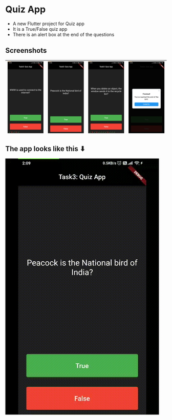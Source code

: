 # Quiz App

- A new Flutter project for Quiz app
- It is a True/False quiz app
- There is an alert box at the end of the questions

## Screenshots

| ![screenshot](./sc1.jpg) | ![screenshot](./sc2.jpg)  | ![screenshot](./sc3.jpg)  | ![screenshot](./sc4.jpg)  |
| -------------------------- | -------------------------- | -------------------------- | -------------------------- |

## The app looks like this ⬇

![](./quiz.gif)
